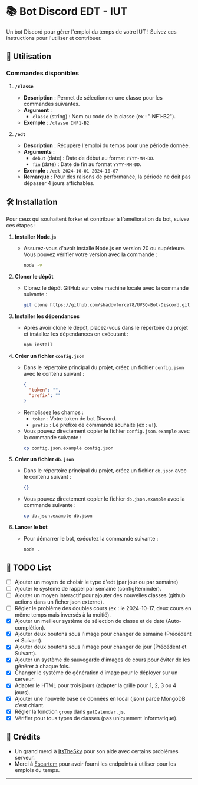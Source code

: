 # 📚 Bot Discord EDT - IUT

Un bot Discord pour gérer l'emploi du temps de votre IUT ! Suivez ces instructions pour l'utiliser et contribuer.

## 🚀 Utilisation

### Commandes disponibles

1. **`/classe`**

   - **Description** : Permet de sélectionner une classe pour les commandes suivantes.
   - **Argument** :
     - `classe` (string) : Nom ou code de la classe (ex : "INF1-B2").
   - **Exemple** : `/classe INF1-B2`

2. **`/edt`**
   - **Description** : Récupère l'emploi du temps pour une période donnée.
   - **Arguments** :
     - `debut` (date) : Date de début au format `YYYY-MM-DD`.
     - `fin` (date) : Date de fin au format `YYYY-MM-DD`.
   - **Exemple** : `/edt 2024-10-01 2024-10-07`
   - **Remarque** : Pour des raisons de performance, la période ne doit pas dépasser 4 jours affichables.

## 🛠️ Installation

Pour ceux qui souhaitent forker et contribuer à l'amélioration du bot, suivez ces étapes :

1. **Installer Node.js**

   - Assurez-vous d'avoir installé Node.js en version 20 ou supérieure. Vous pouvez vérifier votre version avec la commande :
     ```bash
     node -v
     ```

2. **Cloner le dépôt**

   - Clonez le dépôt GitHub sur votre machine locale avec la commande suivante :
     ```bash
     git clone https://github.com/shadowforce78/UVSQ-Bot-Discord.git
     ```

3. **Installer les dépendances**

   - Après avoir cloné le dépôt, placez-vous dans le répertoire du projet et installez les dépendances en exécutant :
     ```bash
     npm install
     ```

4. **Créer un fichier `config.json`**

   - Dans le répertoire principal du projet, créez un fichier `config.json` avec le contenu suivant :
     ```json
     {
       "token": "",
       "prefix": ""
     }
     ```
   - Remplissez les champs :
     - `token` : Votre token de bot Discord.
     - `prefix` : Le préfixe de commande souhaité (ex : `u!`).
   - Vous pouvez directement copier le fichier `config.json.example` avec la commande suivante :
     ```bash
     cp config.json.example config.json
     ```

5. **Créer un fichier `db.json`**

   - Dans le répertoire principal du projet, créez un fichier `db.json` avec le contenu suivant :
     ```json
     {}
     ```
   - Vous pouvez directement copier le fichier `db.json.example` avec la commande suivante :
     ```bash
     cp db.json.example db.json
     ```

6. **Lancer le bot**
   - Pour démarrer le bot, exécutez la commande suivante :
     ```bash
     node .
     ```

## 📝 TODO List

- [ ] Ajouter un moyen de choisir le type d'edt (par jour ou par semaine)
- [ ] Ajouter le système de rappel par semaine (configReminder).
- [ ] Ajouter un moyen interactif pour ajouter des nouvelles classes (github actions dans un ficher json externe).
- [ ] Régler le problème des doubles cours (ex : le 2024-10-17, deux cours en même temps mais inversés à la moitié).
- [x] Ajouter un meilleur système de sélection de classe et de date (Auto-complétion).
- [x] Ajouter deux boutons sous l'image pour changer de semaine (Précédent et Suivant).
- [x] Ajouter deux boutons sous l'image pour changer de jour (Précédent et Suivant).
- [x] Ajouter un système de sauvegarde d'images de cours pour éviter de les générer à chaque fois.
- [x] Changer le système de génération d'image pour le déployer sur un serveur.
- [x] Adapter le HTML pour trois jours (adapter la grille pour 1, 2, 3 ou 4 jours).
- [x] Ajouter une nouvelle base de données en local (json) parce MongoDB c'est chiant.
- [x] Régler la fonction `group` dans `getCalendar.js`.
- [x] Vérifier pour tous types de classes (pas uniquement Informatique).

## 🙏 Crédits

- Un grand merci à [ItsTheSky](https://github.com/ItsTheSky) pour son aide avec certains problèmes serveur.
- Merci à [Escartem](https://github.com/Escartem/EDTVelizy) pour avoir fourni les endpoints à utiliser pour les emplois du temps.

---